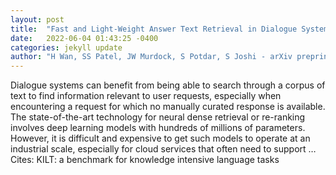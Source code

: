 ```yaml
---
layout: post
title:  "Fast and Light-Weight Answer Text Retrieval in Dialogue Systems"
date:   2022-06-04 01:43:25 -0400
categories: jekyll update
author: "H Wan, SS Patel, JW Murdock, S Potdar, S Joshi - arXiv preprint arXiv:2205.14226, 2022"
---
```

Dialogue systems can benefit from being able to search through a corpus of text to find information relevant to user requests, especially when encountering a request for which no manually curated response is available. The state-of-the-art technology for neural dense retrieval or re-ranking involves deep learning models with hundreds of millions of parameters. However, it is difficult and expensive to get such models to operate at an industrial scale, especially for cloud services that often need to support … Cites: ‪KILT: a benchmark for knowledge intensive language tasks‬